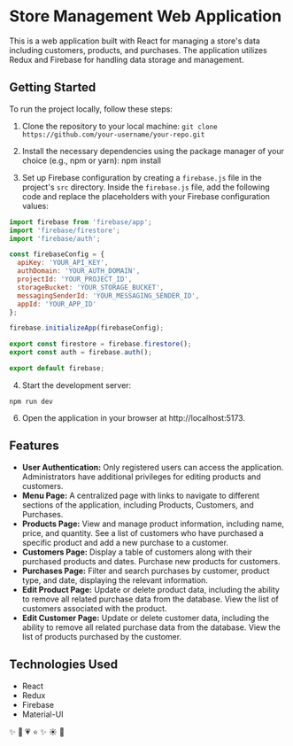 # Store Management Web Application

This is a web application built with React for managing a store's data including customers, products, and purchases. The application utilizes Redux and Firebase for handling data storage and management.

## Getting Started

To run the project locally, follow these steps:

1. Clone the repository to your local machine:
`git clone https://github.com/your-username/your-repo.git`

2. Install the necessary dependencies using the package manager of your choice (e.g., npm or yarn):
   npm install

3. Set up Firebase configuration by creating a `firebase.js` file in the project's `src` directory. Inside the `firebase.js` file, add the following code and replace the placeholders with your Firebase configuration values:

```javascript
import firebase from 'firebase/app';
import 'firebase/firestore';
import 'firebase/auth';

const firebaseConfig = {
  apiKey: 'YOUR_API_KEY',
  authDomain: 'YOUR_AUTH_DOMAIN',
  projectId: 'YOUR_PROJECT_ID',
  storageBucket: 'YOUR_STORAGE_BUCKET',
  messagingSenderId: 'YOUR_MESSAGING_SENDER_ID',
  appId: 'YOUR_APP_ID'
};

firebase.initializeApp(firebaseConfig);

export const firestore = firebase.firestore();
export const auth = firebase.auth();

export default firebase; 
```

4. Start the development server:
```
npm run dev
```
6. Open the application in your browser at http://localhost:5173.
## Features

- **User Authentication:** Only registered users can access the application. Administrators have additional privileges for editing products and customers.
- **Menu Page:** A centralized page with links to navigate to different sections of the application, including Products, Customers, and Purchases.
- **Products Page:** View and manage product information, including name, price, and quantity. See a list of customers who have purchased a specific product and add a new purchase to a customer.
- **Customers Page:** Display a table of customers along with their purchased products and dates. Purchase new products for customers.
- **Purchases Page:** Filter and search purchases by customer, product type, and date, displaying the relevant information.
- **Edit Product Page:** Update or delete product data, including the ability to remove all related purchase data from the database. View the list of customers associated with the product.
- **Edit Customer Page:** Update or delete customer data, including the ability to remove all related purchase data from the database. View the list of products purchased by the customer.

## Technologies Used

- React
- Redux
- Firebase
- Material-UI

:sparkles: :love_you_gesture: :heartpulse: :star: :sparkles: :sunny: :cherry_blossom:
